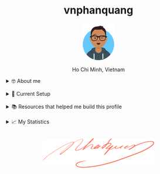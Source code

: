 <h1 align="center">vnphanquang</h1>

<p align="center">
  <a href="https://github.com/vnphanquang" target="_blank">
    <img src="./.github/images/avataaars.svg" alt="vnphanquang" height="100"/>
  </a>
</p>

<p align="center">Ho Chi Minh, Vietnam</p>

<details>
  <summary>🤓 About me</summary>

  <details align="center">
    <summary>My story</summary>
    <details align="center">
      <summary>Expand to see more of this</summary>
      <details align="center">
        <summary>Make this open to see some miracles</summary>
        <details align="center">
          <summary>You are getting there, keep going!</summary>
          <details align="center">
            <summary>You do really want to see how this ends, don't you?</summary>
            <details align="center">
              <summary>Well I have some exciting news to tell you</summary>
              <details align="center">
                <summary>You just wasted 5 seconds for this crap</summary>
                <details align="center">
                  <summary>Get your butt back to work</summary>
                  <details align="center">
                    <summary>Shame on you I have no story</summary>
                    <details align="center">
                      <summary>Okay now you are getting me annoyed...</summary>
                      <details align="center">
                        <summary>Okay okay, I will tell you my story, geez louise!</summary>
                        <details align="center">
                          <summary>It goes like this:</summary>
                          <details align="center">
                            <summary>...</summary>
                          </details>
                        </details>
                      </details>
                    </details>
                  </details>
                </details>
              </details>
            </details>
          </details>
        </details>
      </details>
    </details>
  </details>

  <br />

  My name is Quang Phan. I am a learner and a developer. This is where I dedicate my energy to the open source community.

  You are probably bored already so get back to whatever you were doing. See you out there on the field.

  In case you want to reach me, find me at `vnphanquang` on most social platforms.

  Cheers!
</details>

<br />

<details>
  <summary>💾 Current Setup</summary>
  <br />

My keyboard: [ZSA Moonlander](https://www.zsa.io/moonlander) [![monkeytype.badge]][monkeytype]

See my [.config] here for all my setup.

I mostly use Linux: [i3wm] & [polybar], [alacritty], [fish], [tmux], [neovim],

[![setup screenshot][local.images.setup]][.config]

I also use mac at work sometimes but only when i am forced too 😂.

</details>

<br />

<details>
  <summary>📚 Resources that helped me build this profile</summary>
  <br />

- [`awesome` collection of Github profiles](https://github.com/abhisheknaiidu/awesome-github-profile-readme#icons-) for inspiration
- [simpleicons](https://simpleicons.org/) for svg icons
- [getavataaars](https://getavataaars.com/) for avatar generation
- [wakatime](https://wakatime.com/dashboard), [wakatime-vscode](https://marketplace.visualstudio.com/items?itemName=WakaTime.vscode-wakatime) and the [anmol098/waka-readme-stats](https://github.com/anmol098/waka-readme-stats) github action for the coding stats section at end of this profile.

glhf!
</details>

<br />

<details>
  <summary>📈 My Statistics</summary>
  <br />

<!--START_SECTION:waka-->
![Code Time](http://img.shields.io/badge/Code%20Time-4%2C823%20hrs%2041%20mins-blue)

![Profile Views](http://img.shields.io/badge/Profile%20Views-0-blue)

**I'm an Early 🐤** 

```text
🌞 Morning                6531 commits        ████████░░░░░░░░░░░░░░░░░   31.71 % 
🌆 Daytime                8107 commits        ██████████░░░░░░░░░░░░░░░   39.37 % 
🌃 Evening                5669 commits        ███████░░░░░░░░░░░░░░░░░░   27.53 % 
🌙 Night                  286 commits         ░░░░░░░░░░░░░░░░░░░░░░░░░   01.39 % 
```
📅 **I'm Most Productive on Wednesday** 

```text
Monday                   3072 commits        ████░░░░░░░░░░░░░░░░░░░░░   14.92 % 
Tuesday                  2410 commits        ███░░░░░░░░░░░░░░░░░░░░░░   11.70 % 
Wednesday                3592 commits        ████░░░░░░░░░░░░░░░░░░░░░   17.44 % 
Thursday                 2985 commits        ████░░░░░░░░░░░░░░░░░░░░░   14.50 % 
Friday                   3283 commits        ████░░░░░░░░░░░░░░░░░░░░░   15.94 % 
Saturday                 3035 commits        ████░░░░░░░░░░░░░░░░░░░░░   14.74 % 
Sunday                   2216 commits        ███░░░░░░░░░░░░░░░░░░░░░░   10.76 % 
```


📊 **This Week I Spent My Time On** 

```text
🕑︎ Time Zone: Asia/Ho_Chi_Minh

💬 Programming Languages: 
Svelte                   15 hrs 19 mins      ███████████████░░░░░░░░░░   61.47 % 
TypeScript               4 hrs 13 mins       ████░░░░░░░░░░░░░░░░░░░░░   16.96 % 
JavaScript               2 hrs 51 mins       ███░░░░░░░░░░░░░░░░░░░░░░   11.48 % 
YAML                     1 hr 11 mins        █░░░░░░░░░░░░░░░░░░░░░░░░   04.75 % 
JSON                     25 mins             ░░░░░░░░░░░░░░░░░░░░░░░░░   01.71 % 

🔥 Editors: 
Neovim                   24 hrs 14 mins      ████████████████████████░   97.17 % 
VS Code                  42 mins             █░░░░░░░░░░░░░░░░░░░░░░░░   02.83 % 

💻 Operating System: 
Linux                    24 hrs 56 mins      █████████████████████████   100.00 % 
```

**I Mostly Code in TypeScript** 

```text
TypeScript               32 repos            █████████░░░░░░░░░░░░░░░░   37.21 % 
JavaScript               22 repos            ██████░░░░░░░░░░░░░░░░░░░   25.58 % 
Svelte                   14 repos            ████░░░░░░░░░░░░░░░░░░░░░   16.28 % 
CSS                      3 repos             █░░░░░░░░░░░░░░░░░░░░░░░░   03.49 % 
Jupyter Notebook         1 repo              ░░░░░░░░░░░░░░░░░░░░░░░░░   01.16 % 
```




 Last Updated on 20/08/2025 00:51:53 UTC
<!--END_SECTION:waka-->

</details>


<br />

<p align="center">
  <a href="https://github.com/vnphanquang" target="_blank">
    <img src="./.github/images/signature.svg" height="80" />
  </a>
</p>

[monkeytype.badge]: https://img.shields.io/endpoint?style=for-the-badge&url=https%3A%2F%2Fmonkeytype-badge-vhd5lan7mmhz.runkit.sh%3Fmessage%3D110wpm%26label%3Dmonkeytype%26logoVariant%3Done
[monkeytype]: https://monkeytype.com/

[alacritty]: https://alacritty.org/
[polybar]: https://github.com/polybar/polybar
[i3wm]: https://i3wm.org/
[tmux]: https://github.com/tmux/tmux/wiki
[fish]: https://fishshell.com/
[neovim]: https://neovim.io/
[vscode]: https://code.visualstudio.com/
[vscode.vim]: https://marketplace.visualstudio.com/items?itemName=vscodevim.vim

[.config]: https://github.com/vnphanquang/.config
[local.images.setup]: ./.github/images/setup.png
